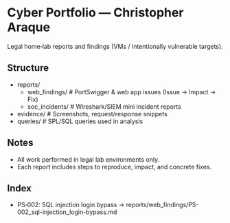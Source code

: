 
# Cyber Portfolio — Christopher Araque
Legal home‑lab reports and findings (VMs / intentionally vulnerable targets).

## Structure
- reports/
  - web_findings/    # PortSwigger & web app issues (Issue → Impact → Fix)
  - soc_incidents/   # Wireshark/SIEM mini incident reports
- evidence/          # Screenshots, request/response snippets
- queries/           # SPL/SQL queries used in analysis

## Notes
- All work performed in legal lab environments only.
- Each report includes steps to reproduce, impact, and concrete fixes.

## Index
- PS‑002: SQL injection login bypass → reports/web_findings/PS-002_sql-injection_login-bypass.md
